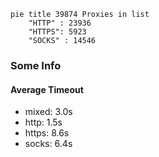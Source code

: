 
```mermaid
pie title 39874 Proxies in list
    "HTTP" : 23936
    "HTTPS": 5923
    "SOCKS" : 14546
```

### Some Info
#### Average Timeout

- mixed: 3.0s
- http: 1.5s
- https: 8.6s
- socks: 6.4s